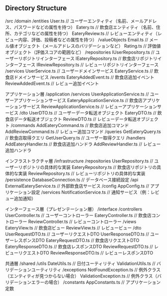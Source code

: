 ## Directory Structure

/src
  /domain
    /entities
      User.ts            // ユーザーエンティティ（名前、メールアドレス、パスワードなどの属性を持つ）
      Eatery.ts      // 飲食店エンティティ（名前、住所、カテゴリなどの属性を持つ）
      EateryReview.ts          // レビューエンティティ（レビュー内容、評価、投稿者などの属性を持つ）
    /valueObjects
      Email.ts           // メール値オブジェクト（メールアドレスのバリデーションなど）
      Rating.ts          // 評価値オブジェクト（評価スコアの範囲など）
    /repositories
      IUserRepository.ts  // ユーザーリポジトリインターフェース
      IEateryRepository.ts  // 飲食店リポジトリインターフェース
      IReviewRepository.ts  // レビューリポジトリインターフェース
    /services
      UserService.ts      // ユーザードメインサービス
      EateryService.ts // 飲食店ドメインサービス
    /events
      EateryAddedEvent.ts // 飲食店追加イベント
      ReviewAddedEvent.ts     // レビュー追加イベント

アプリケーション層
  /application
    /services
      UserApplicationService.ts   // ユーザーアプリケーションサービス
      EateryApplicationService.ts // 飲食店アプリケーションサービス
      ReviewApplicationService.ts    // レビューアプリケーションサービス
    /dto
      UserDTO.ts                  // ユーザーデータ転送オブジェクト
      EateryDTO.ts            // 飲食店データ転送オブジェクト
      ReviewDTO.ts                // レビューデータ転送オブジェクト
    /commands
      AddEateryCommand.ts     // 飲食店追加コマンド
      AddReviewCommand.ts         // レビュー追加コマンド
    /queries
      GetEateryQuery.ts       // 飲食店取得クエリ
      GetUserQuery.ts             // ユーザー取得クエリ
    /handlers
      AddEateryHandler.ts     // 飲食店追加ハンドラ
      AddReviewHandler.ts         // レビュー追加ハンドラ

インフラストラクチャ層
  /infrastructure
    /repositories
      UserRepository.ts           // ユーザーリポジトリの具体的な実装
      EateryRepository.ts     // 飲食店リポジトリの具体的な実装
      ReviewRepository.ts         // レビューリポジトリの具体的な実装
    /persistence
      DatabaseConnection.ts       // データベース接続設定
    /api
      ExternalEateryService.ts // 外部飲食店サービス
    /config
      AppConfig.ts                // アプリケーション設定
    /services
      NotificationService.ts      // 通知サービス（例：レビュー追加通知）

インターフェース層（プレゼンテーション層）
  /interface
    /controllers
      UserController.ts           // ユーザーコントローラー
      EateryController.ts     // 飲食店コントローラー
      ReviewController.ts         // レビューコントローラー
    /views
      EateryView.ts           // 飲食店ビュー
      ReviewView.ts               // レビュービュー
    /dto
      UserRequestDTO.ts           // ユーザーリクエストDTO
      UserResponseDTO.ts          // ユーザーレスポンスDTO
      EateryRequestDTO.ts     // 飲食店リクエストDTO
      EateryResponseDTO.ts    // 飲食店レスポンスDTO
      ReviewRequestDTO.ts         // レビューリクエストDTO
      ReviewResponseDTO.ts        // レビューレスポンスDTO

共通層
  /shared
    /utils
      DateUtils.ts                // 日付ユーティリティ
      ValidationUtils.ts          // バリデーションユーティリティ
    /exceptions
      NotFoundException.ts        // 例外クラス（エンティティが見つからない場合）
      ValidationException.ts      // 例外クラス（バリデーションエラーの場合）
    /constants
      AppConstants.ts             // アプリケーション定数
